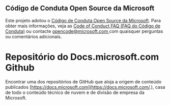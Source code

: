 ## <a name="microsoft-open-source-code-of-conduct"></a>Código de Conduta Open Source da Microsoft

Este projeto adotou o [Código de Conduta Open Source da Microsoft](https://opensource.microsoft.com/codeofconduct/).
Para obter mais informações, veja as [Code of Conduct FAQ (FAQ do Código de Conduta)](https://opensource.microsoft.com/codeofconduct/faq/) ou contacte [ opencode@microsoft.com ](mailto:opencode@microsoft.com) com quaisquer perguntas ou comentários adicionais. 

# <a name="docsmicrosoftcom-github-repository"></a>Repositório do Docs.microsoft.com Github

Encontrar uma dos repositórios de GitHub que aloja a origem de conteúdo publicados [https://docs.microsoft.com](https://docs.microsoft.com/.), casa de todo o conteúdo técnico de nuvem e de divisão de empresa da Microsoft.
